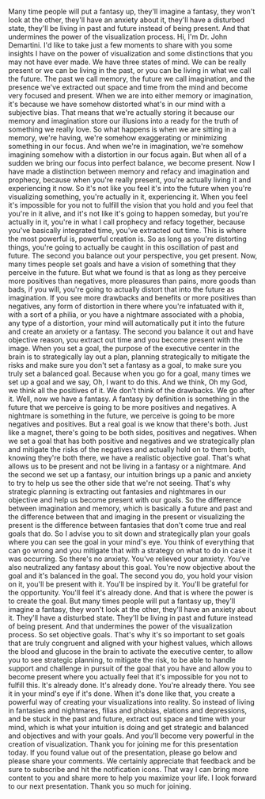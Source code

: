  Many time people will put a fantasy up, they'll imagine a fantasy, they won't look at the other, they'll have an anxiety about it, they'll have a disturbed state, they'll be living in past and future instead of being present. And that undermines the power of the visualization process. Hi, I'm Dr. John Demartini. I'd like to take just a few moments to share with you some insights I have on the power of visualization and some distinctions that you may not have ever made. We have three states of mind. We can be really present or we can be living in the past, or you can be living in what we call the future. The past we call memory, the future we call imagination, and the presence we've extracted out space and time from the mind and become very focused and present. When we are into either memory or imagination, it's because we have somehow distorted what's in our mind with a subjective bias. That means that we're actually storing it because our memory and imagination store our illusions into a ready for the truth of something we really love. So what happens is when we are sitting in a memory, we're having, we're somehow exaggerating or minimizing something in our focus. And when we're in imagination, we're somehow imagining somehow with a distortion in our focus again. But when all of a sudden we bring our focus into perfect balance, we become present. Now I have made a distinction between memory and refacy and imagination and prophecy, because when you're really present, you're actually living it and experiencing it now. So it's not like you feel it's into the future when you're visualizing something, you're actually in it, experiencing it. When you feel it's impossible for you not to fulfill the vision that you hold and you feel that you're in it alive, and it's not like it's going to happen someday, but you're actually in it, you're in what I call prophecy and refacy together, because you've basically integrated time, you've extracted out time. This is where the most powerful is, powerful creation is. So as long as you're distorting things, you're going to actually be caught in this oscillation of past and future. The second you balance out your perspective, you get present. Now, many times people set goals and have a vision of something that they perceive in the future. But what we found is that as long as they perceive more positives than negatives, more pleasures than pains, more goods than bads, if you will, you're going to actually distort that into the future as imagination. If you see more drawbacks and benefits or more positives than negatives, any form of distortion in there where you're infatuated with it, with a sort of a philia, or you have a nightmare associated with a phobia, any type of a distortion, your mind will automatically put it into the future and create an anxiety or a fantasy. The second you balance it out and have objective reason, you extract out time and you become present with the image. When you set a goal, the purpose of the executive center in the brain is to strategically lay out a plan, planning strategically to mitigate the risks and make sure you don't set a fantasy as a goal, to make sure you truly set a balanced goal. Because when you go for a goal, many times we set up a goal and we say, Oh, I want to do this. And we think, Oh my God, we think all the positives of it. We don't think of the drawbacks. We go after it. Well, now we have a fantasy. A fantasy by definition is something in the future that we perceive is going to be more positives and negatives. A nightmare is something in the future, we perceive is going to be more negatives and positives. But a real goal is we know that there's both. Just like a magnet, there's going to be both sides, positives and negatives. When we set a goal that has both positive and negatives and we strategically plan and mitigate the risks of the negatives and actually hold on to them both, knowing they're both there, we have a realistic objective goal. That's what allows us to be present and not be living in a fantasy or a nightmare. And the second we set up a fantasy, our intuition brings up a panic and anxiety to try to help us see the other side that we're not seeing. That's why strategic planning is extracting out fantasies and nightmares in our objective and help us become present with our goals. So the difference between imagination and memory, which is basically a future and past and the difference between that and imaging in the present or visualizing the present is the difference between fantasies that don't come true and real goals that do. So I advise you to sit down and strategically plan your goals where you can see the goal in your mind's eye. You think of everything that can go wrong and you mitigate that with a strategy on what to do in case it was occurring. So there's no anxiety. You've relieved your anxiety. You've also neutralized any fantasy about this goal. You're now objective about the goal and it's balanced in the goal. The second you do, you hold your vision on it, you'll be present with it. You'll be inspired by it. You'll be grateful for the opportunity. You'll feel it's already done. And that is where the power is to create the goal. But many times people will put a fantasy up, they'll imagine a fantasy, they won't look at the other, they'll have an anxiety about it. They'll have a disturbed state. They'll be living in past and future instead of being present. And that undermines the power of the visualization process. So set objective goals. That's why it's so important to set goals that are truly congruent and aligned with your highest values, which allows the blood and glucose in the brain to activate the executive center, to allow you to see strategic planning, to mitigate the risk, to be able to handle support and challenge in pursuit of the goal that you have and allow you to become present where you actually feel that it's impossible for you not to fulfill this. It's already done. It's already done. You're already there. You see it in your mind's eye if it's done. When it's done like that, you create a powerful way of creating your visualizations into reality. So instead of living in fantasies and nightmares, filias and phobias, elations and depressions, and be stuck in the past and future, extract out space and time with your mind, which is what your intuition is doing and get strategic and balanced and objectives and with your goals. And you'll become very powerful in the creation of visualization. Thank you for joining me for this presentation today. If you found value out of the presentation, please go below and please share your comments. We certainly appreciate that feedback and be sure to subscribe and hit the notification icons. That way I can bring more content to you and share more to help you maximize your life. I look forward to our next presentation. Thank you so much for joining.